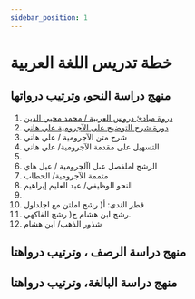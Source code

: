 ```yaml
---
sidebar_position: 1
---
```

# خطة تدريس اللغة العربية

## منهج دراسة النحو، وترتيب درواتها
1. [دروة  مبادئ  دروس العربية / محمد محيي الدين](/lessons/جميع%20دورات%20النحو/مبادئ%20دروس%20العربية)
2. [دورة شرح التوضيح على الآجرومية علي هاني](/lessons/%D8%AC%D9%85%D9%8A%D8%B9%20%D8%AF%D9%88%D8%B1%D8%A7%D8%AA%20%D8%A7%D9%84%D9%86%D8%AD%D9%88/%D8%B4%D8%B1%D9%88%D8%AD%20%D8%A7%D9%84%D8%A7%D9%93%D8%AC%D8%B1%20%D9%88%D9%85%D9%8A%D8%A9/%D8%A7%D9%84%D8%AA%D9%88%D8%B6%D9%8A%D8%AD%20%D8%B9%D9%84%D9%89%20%D8%A7%D9%84%D8%A7%D8%AC%D8%B1%D9%88%D9%85%D9%8A%D8%A9)
3. شرح متن الآجرومية / علي هاني
4. التسهيل على مقدمة الآجرومية/ علي هاني
5.
  1. الرشح املفصل عىل اآلجرومية / عيل هاي
  2. متممة الآجرومية/ الحطاب
6. النحو الوظيفي/ عبد العليم إبراهيم
7.
  1. قطر الندى: أ( رشح املتن مع اجلداول
  2. رشح ابن هشام ج( رشح الفاكهي.
8. شذور الذهب/ ابن هشام

## منهج دراسة الرصف ، وترتيب درواهتا

## منهج دراسة البالغة، وترتيب درواهتا